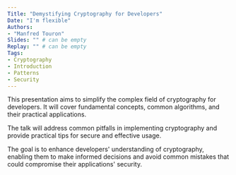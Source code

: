 ```yaml
---
Title: "Demystifying Cryptography for Developers"
Date: "I'm flexible"
Authors:
- "Manfred Touron"
Slides: "" # can be empty
Replay: "" # can be empty
Tags:
- Cryptography
- Introduction
- Patterns
- Security
---
```


This presentation aims to simplify the complex field of cryptography for developers. It will cover fundamental concepts, common algorithms, and their practical applications. 

The talk will address common pitfalls in implementing cryptography and provide practical tips for secure and effective usage.

The goal is to enhance developers' understanding of cryptography, enabling them to make informed decisions and avoid common mistakes that could compromise their applications' security.
